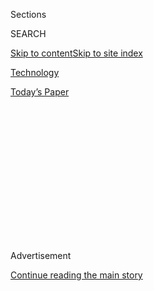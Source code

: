 <div id="app">

<div>

<div>

<div>

<div class="NYTAppHideMasthead css-1q2w90k e1suatyy0">

<div class="section css-ui9rw0 e1suatyy2">

<div class="css-eph4ug er09x8g0">

<div class="css-6n7j50">

</div>

<span class="css-1dv1kvn">Sections</span>

<div class="css-10488qs">

<span class="css-1dv1kvn">SEARCH</span>

</div>

[Skip to content](#site-content)[Skip to site
index](#site-index)

</div>

<div id="masthead-section-label" class="css-1wr3we4 eaxe0e00">

[Technology](https://www.nytimes3xbfgragh.onion/section/technology)

</div>

<div class="css-10698na e1huz5gh0">

</div>

</div>

<div id="masthead-bar-one" class="section hasLinks css-15hmgas e1csuq9d3">

<div class="css-uqyvli e1csuq9d0">

</div>

<div class="css-1uqjmks e1csuq9d1">

</div>

<div class="css-9e9ivx">

[](https://myaccount.nytimes3xbfgragh.onion/auth/login?response_type=cookie&client_id=vi)

</div>

<div class="css-1bvtpon e1csuq9d2">

[Today’s
Paper](https://www.nytimes3xbfgragh.onion/section/todayspaper)

</div>

</div>

</div>

</div>

<div data-aria-hidden="false">

<div id="site-content" data-role="main">

<div>

<div class="css-1aor85t" style="opacity:0.000000001;z-index:-1;visibility:hidden">

<div class="css-1hqnpie">

<div class="css-epjblv">

<span class="css-17xtcya">[Technology](/section/technology)</span><span class="css-x15j1o">|</span><span class="css-fwqvlz">When
Taming Big Tech Goes
Wrong</span>

</div>

<div class="css-k008qs">

<div class="css-1iwv8en">

<span class="css-18z7m18"></span>

<div>

</div>

</div>

<span class="css-1n6z4y">https://nyti.ms/2DcEm9A</span>

<div class="css-1705lsu">

<div class="css-4xjgmj">

<div class="css-4skfbu" data-role="toolbar" data-aria-label="Social Media Share buttons, Save button, and Comments Panel with current comment count" data-testid="share-tools">

  - 
  - 
  - 
  - 
    
    <div class="css-6n7j50">
    
    </div>

  - 

</div>

</div>

</div>

</div>

</div>

</div>

<div id="NYT_TOP_BANNER_REGION" class="css-13pd83m">

</div>

<div id="top-wrapper" class="css-1sy8kpn">

<div id="top-slug" class="css-l9onyx">

Advertisement

</div>

[Continue reading the main
story](#after-top)

<div class="ad top-wrapper" style="text-align:center;height:100%;display:block;min-height:250px">

<div id="top" class="place-ad" data-position="top" data-size-key="top">

</div>

</div>

<div id="after-top">

</div>

</div>

<div>

<div id="sponsor-wrapper" class="css-1hyfx7x">

<div id="sponsor-slug" class="css-19vbshk">

Supported by

</div>

[Continue reading the main
story](#after-sponsor)

<div id="sponsor" class="ad sponsor-wrapper" style="text-align:center;height:100%;display:block">

</div>

<div id="after-sponsor">

</div>

</div>

<div class="css-186x18t">

on tech

</div>

<div class="css-1vkm6nb ehdk2mb0">

# When Taming Big Tech Goes Wrong

</div>

What the United States can learn from Europe’s efforts to restrain
America’s tech
giants.

<div class="css-79elbk" data-testid="photoviewer-wrapper">

<div class="css-z3e15g" data-testid="photoviewer-wrapper-hidden">

</div>

<div class="css-1a48zt4 ehw59r15" data-testid="photoviewer-children">

![<span class="css-cnj6d5 e1z0qqy90" itemprop="copyrightHolder"><span class="css-1ly73wi e1tej78p0">Credit...</span><span><span>Ceylan
Maurer</span></span></span>](https://static01.graylady3jvrrxbe.onion/images/2020/08/04/business/04ontech/04ontech-articleLarge.jpg?quality=75&auto=webp&disable=upscale)

</div>

</div>

<div class="css-18e8msd">

<div class="css-vp77d3 epjyd6m0">

<div class="css-hus3qt ey68jwv0" data-aria-hidden="true">

[![Shira
Ovide](https://static01.graylady3jvrrxbe.onion/images/2020/03/18/reader-center/author-shira-ovide/author-shira-ovide-thumbLarge-v2.png
"Shira Ovide")](https://www.nytimes3xbfgragh.onion/by/shira-ovide)

</div>

<div class="css-1baulvz">

By [<span class="css-1baulvz last-byline" itemprop="name">Shira
Ovide</span>](https://www.nytimes3xbfgragh.onion/by/shira-ovide)

</div>

</div>

  - Aug. 4, 2020, <span class="css-epvm6">12:53 p.m.
    ET</span>

  - 
    
    <div class="css-4xjgmj">
    
    <div class="css-d8bdto" data-role="toolbar" data-aria-label="Social Media Share buttons, Save button, and Comments Panel with current comment count" data-testid="share-tools">
    
      - 
      - 
      - 
      - 
        
        <div class="css-6n7j50">
        
        </div>
    
      - 
    
    </div>
    
    </div>

</div>

</div>

<div class="section meteredContent css-1r7ky0e" name="articleBody" itemprop="articleBody">

<div class="css-1fanzo5 StoryBodyCompanionColumn">

<div class="css-53u6y8">

*This article is part of the On Tech newsletter. You can* [*sign up
here*](https://www.nytimes3xbfgragh.onion/newsletters/signup/OT) *to
receive it weekdays.*

What if the U.S. government tries to restrain the power of America’s
tech superstars, and it doesn’t work?

That’s essentially what has happened so far in Europe, where some
regulators and lawmakers have been ahead of the United States in putting
guardrails on Google, Amazon, Facebook and Apple.

I talked with my colleague [Adam
Satariano](https://www.nytimes3xbfgragh.onion/by/adam-satariano), who
writes about technology in Europe, about what happens when government
officials decide they want to do *something* about Big Tech, but
struggle to figure out what that something should be.

**Shira: What’s been Europe’s approach to the American tech
superpowers?**

**Adam:** Europe started doing antitrust investigations several years
ago. But the resulting lawsuits and regulation haven’t done much.

</div>

</div>

<div class="css-1fanzo5 StoryBodyCompanionColumn">

<div class="css-53u6y8">

Google is the best example. Investigations into allegations of
anti-competitive tactics took years. The European Union then
[fined](https://www.nytimes3xbfgragh.onion/2018/07/18/technology/google-eu-android-fine.html)
Google
[several](https://www.nytimes3xbfgragh.onion/2017/06/27/technology/eu-google-fine.html)
billion
[dollars](https://www.nytimes3xbfgragh.onion/2019/03/20/business/google-fine-advertising.html)
for breaking the law. But critics say that Google wasn’t forced to
change much, so this [did little to restore
competition](https://www.nytimes3xbfgragh.onion/2019/11/11/business/europe-technology-antitrust-regulation.html).

**What can American lawmakers and regulators learn from Europe’s
mistakes?**

Speed is crucial, otherwise regulators are fighting yesterday’s battles.

There was also a problem with enforcement. Europe passed a highly-touted
privacy law called General Data Protection Regulation, but it’s been [a
flop at limiting data
collection](https://www.nytimes3xbfgragh.onion/2020/04/27/technology/GDPR-privacy-law-europe.html)
by the biggest tech companies. Much of the policing of the law was left
to Ireland, which simply doesn’t have the resources to keep up.

**It sounds as if the lesson is that you can believe there’s a problem
with tech companies’ power, but it’s hard to craft an appropriate
response.**

Without a doubt. The authorities in Europe are [changing their tactics
now](https://www.nytimes3xbfgragh.onion/2020/07/30/technology/europe-new-phase-tech-amazon-apple-facebook-google.html).
They’re looking at rewriting laws to directly target the way big tech
companies do business: How they use data or box out rivals, and ways
they give their products preferential treatment.

</div>

</div>

<div class="css-1fanzo5 StoryBodyCompanionColumn">

<div class="css-53u6y8">

But after a few years covering this in Europe, I have become much more
suspect about these efforts at regulation. There’s a lot of potential
for unintended consequences.

**What have been the unintended consequences?**

A big one is the ripple effects of several countries, especially
Germany, making new rules against hate speech online. The worry is that
[gave cover to countries to enact censorship
laws](https://www.nytimes3xbfgragh.onion/2019/05/06/technology/europe-tech-censorship.html).
Turkey cited Germany’s hate speech law in enacting its new social media
restrictions. Another law, [known as the right to be
forgotten](https://www.nytimes3xbfgragh.onion/2019/09/23/technology/right-to-be-forgotten-law-europe.html),
has also raised concerns about limiting the availability of information
online.

**Does this mean we should be skeptical about any U.S. government action
against Big Tech?**

Maybe. But it’s still been interesting to watch this growing realization
among the authorities on both sides of the Atlantic about the size of
these companies and the influence they hold over their democratic
societies and how they operate, including their communication systems,
information flow and commerce.

You can sense this feeling that lawmakers think they must do something,
but aren’t quite sure what that is yet. The next 12 to 18 months are
going to be extraordinary.

*Hello, dear readers\! Several of you had asked about differences in how
the United States and Europe handle regulation of technology. This
conversation gets the ball rolling on that subject. Please keep the
questions coming. You can reach us at ontech@NYTimes.com.*

-----

## Twitter’s blunder is a symptom of our broken internet

Twitter is in hot water with the U.S. government. Let me explain why you
should be angry.

The Federal Trade Commission is [investigating
Twitter](https://www.nytimes3xbfgragh.onion/2020/08/03/technology/ftc-twitter-privacy-violations.html)
and may fine the company up to $250 million for using people’s phone
numbers in ways that users didn’t expect, my colleague Kate Conger
wrote.

</div>

</div>

<div class="css-1fanzo5 StoryBodyCompanionColumn">

<div class="css-53u6y8">

This stems from Twitter’s
[disclosure](https://help.twitter.com/en/information-and-ads) in October
that the phone number you might have listed as a [second form of account
verification](https://www.nytimes3xbfgragh.onion/2017/08/08/technology/personaltech/protecting-your-accounts-by-text-or-app.html)
— in addition to a password — might also have been used to target
advertisements at you. This is not good.

Phone numbers used for security purposes shouldn’t be repurposed for
Twitter to make money. Twitter said this was a mistake, but it hasn’t
said how long this practice had gone on or how it made this error.
(Facebook had [gotten in trouble for the same
thing](https://www.washingtonpost.com/technology/2019/07/23/facebook-deceived-users-about-way-it-used-phone-numbers-facial-recognition-ftc-allege-complaint/).)

There are two interrelated problems revealed by what might seem like
Twitter’s minor flub.

First is the problem of companies ignoring common sense. People who
enter a phone number to keep impostors out of their Twitter accounts do
not expect that number to be used to target ads. Period. Therefore,
companies should absolutely not do this.

Two, Twitter’s mistake is a symptom of the broader scourge of online
surveillance. Internet advertising [is an arms race waged with our
data](https://www.nytimes3xbfgragh.onion/2020/07/15/technology/just-collect-less-data-period.html),
and that leads to ever more intrusive harvesting and use of our
information.

This is not only a concern for tin-foil-hat privacy paranoiacs.
Companies like Facebook and Google have a big leg up over all other
companies that sell digital ads because they have more and better data
than anyone else. Every other company is tempted to play catch up by
resorting to increasingly creepy ways of collecting user data.

That might include Twitter, or apps we’ve never heard of [that gather
our location information and sell it without our knowledge to other
data-hungry
companies](https://www.nytimes3xbfgragh.onion/interactive/2018/12/10/business/location-data-privacy-apps.html).
All the tech problems are connected.

-----

</div>

</div>

<div class="css-1fanzo5 StoryBodyCompanionColumn">

<div class="css-53u6y8">

## Before we go …

  - **I suspect people will have** ***feelings*** **about this:** Stacey
    Steinberg, a children’s rights lawyer and photographer, says that
    parents sharing information, including photos, about their children
    online may unwittingly be providing fodder for bullying or child
    abuse. These risks have [made her think twice before she shares
    information](https://www.nytimes3xbfgragh.onion/2020/08/04/well/family/parents-social-media-privacy.html)
    about her kids on social media.

  - **Maybe this newsletter should just be memes?** On Instagram and
    other apps, news organizations and activists have captivated
    audiences’ attention by posting less text and more charts, graphics
    and other [easy-to-digest ways to convey news and
    information](https://www.axios.com/instagram-information-coronavirus-george-floyd-706d1ad3-9d6d-48d4-b085-3469a0d93b56.html),
    according to Axios. This is a pattern that younger people latched
    onto a long time ago: Quick-scan visuals like memes are [a great way
    to explain complicated
    things](https://www.nytimes3xbfgragh.onion/2019/12/24/style/finance-memes.html).

  - **The online forum that traces the internet’s past five years:**
    Wired has a [fascinating
    look](https://www.wired.com/story/the-hate-fueled-rise-of-rthe-donald-and-its-epic-takedown/)
    at a Reddit group about President Trump that became one of the most
    popular and divisive gatherings online. The article tells how this
    group’s story encapsulated the evolution of internet forums in
    molding or policing people’s personal interactions and beliefs.

### Hugs to this

Check out these [ethereal cuttlefish embryos bobbing around in their
eggs](https://vimeo.com/424875558). Yes, those tiny black dots are the
cuttlefish babies’ eyes. (Thank you to an On Tech reader, Dr. Julie
Drawbridge, for suggesting this video.)

-----

*We want to hear from you. Tell us what you think of this newsletter and
what else you’d like us to explore. You can reach us at*
[*ontech@NYTimes.com.*](mailto:ontech@NYTimes.com?subject=On%20Tech%20Feedback)
**

*If you don’t already get this newsletter in your inbox,* [*please sign
up here*](https://www.nytimes3xbfgragh.onion/newsletters/signup/OT)*.*

</div>

</div>

</div>

<div>

</div>

<div>

</div>

<div>

</div>

<div>

<div id="bottom-wrapper" class="css-1ede5it">

<div id="bottom-slug" class="css-l9onyx">

Advertisement

</div>

[Continue reading the main
story](#after-bottom)

<div id="bottom" class="ad bottom-wrapper" style="text-align:center;height:100%;display:block;min-height:90px">

</div>

<div id="after-bottom">

</div>

</div>

</div>

</div>

</div>

## Site Index

<div>

</div>

## Site Information Navigation

  - [© <span>2020</span> <span>The New York Times
    Company</span>](https://help.nytimes3xbfgragh.onion/hc/en-us/articles/115014792127-Copyright-notice)

<!-- end list -->

  - [NYTCo](https://www.nytco.com/)
  - [Contact
    Us](https://help.nytimes3xbfgragh.onion/hc/en-us/articles/115015385887-Contact-Us)
  - [Work with us](https://www.nytco.com/careers/)
  - [Advertise](https://nytmediakit.com/)
  - [T Brand Studio](http://www.tbrandstudio.com/)
  - [Your Ad
    Choices](https://www.nytimes3xbfgragh.onion/privacy/cookie-policy#how-do-i-manage-trackers)
  - [Privacy](https://www.nytimes3xbfgragh.onion/privacy)
  - [Terms of
    Service](https://help.nytimes3xbfgragh.onion/hc/en-us/articles/115014893428-Terms-of-service)
  - [Terms of
    Sale](https://help.nytimes3xbfgragh.onion/hc/en-us/articles/115014893968-Terms-of-sale)
  - [Site
    Map](https://spiderbites.nytimes3xbfgragh.onion)
  - [Help](https://help.nytimes3xbfgragh.onion/hc/en-us)
  - [Subscriptions](https://www.nytimes3xbfgragh.onion/subscription?campaignId=37WXW)

</div>

</div>

</div>

</div>
